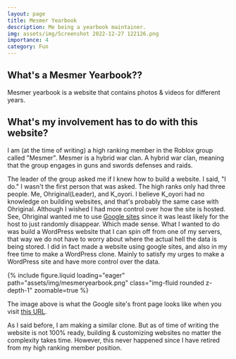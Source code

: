 ```yaml
---
layout: page
title: Mesmer Yearbook
description: Me being a yearbook maintainer.
img: assets/img/Screenshot 2022-12-27 122126.png
importance: 4
category: Fun
---
```


## What's a Mesmer Yearbook??

Mesmer yearbook is a website that contains photos & videos for different years.

## What's my involvement has to do with this website?

I am (at the time of writing) a high ranking member in the Roblox group called "Mesmer". Mesmer is a hybrid war clan. A hybrid war clan, meaning that the group engages in guns and swords defenses and raids.

The leader of the group asked me if I knew how to build a website. I said, "I do." I wasn't the first person that was asked. The high ranks only had three people. Me, Ohriginal(Leader), and K_oyori. I believe K_oyori had no knowledge on building websites, and that's probably the same case with Ohriginal. Although I wished I had more control over how the site is hosted. See, Ohriginal wanted me to use [Google sites](https://sites.google.com) since it was least likely for the host to just randomly disappear. Which made sense. What I wanted to do was build a WordPress website that I can spin off from one of my servers, that way we do not have to worry about where the actual hell the data is being stored. I did in fact made a website using google sites, and also in my free time to make a WordPress clone. Mainly to satisfy my urges to make a WordPress site and have more control over the data.

<div class="row mt-3">
    <div class="col-sm mt-3 mt-md-0">
        {% include figure.liquid loading="eager" path="assets/img/mesmeryearbook.png" class="img-fluid rounded z-depth-1" zoomable=true %}
    </div>
</div>

The image above is what the Google site's front page looks like when you visit [this URL](https://sites.google.com/view/mesmeryearbook/home).

As I said before, I am making a similar clone. But as of time of writing the website is not 100% ready, building & customizing websites no matter the complexity takes time. However, this never happened since I have retired from my high ranking member position.
